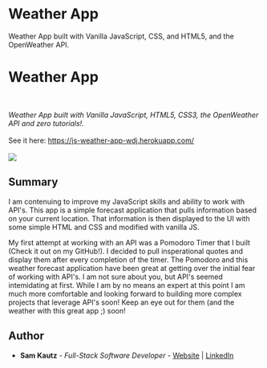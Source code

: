 # Weather App
Weather App built with Vanilla JavaScript, CSS, and HTML5, and the OpenWeather API.

# Weather App

<br>

_Weather App built with Vanilla JavaScript, HTML5, CSS3, the OpenWeather API and zero tutorials!._
<br>
<br>
See it here: https://js-weather-app-wdj.herokuapp.com/
<br>
<br>
<img src="images/wether-app.PNG">
  
## Summary

I am contenuing to improve my JavaScript skills and ability to work with API's. This app is a simple forecast application that pulls information based
on your current location. That information is then displayed to the UI with some simple HTML and CSS and modified with vanilla JS. 

My first attempt at working with an API was a Pomodoro Timer that I built (Check it out on my GitHub!). I decided to pull insperational quotes and 
display them after every completion of the timer. The Pomodoro and this weather forecast application have been great at getting over the initial 
fear of working with API's. I am not sure about you, but API's seemed intemidating at first. While I am by no means an expert at this point I am
much more comfortable and looking forward to building more complex projects that leverage API's soon! Keep an eye out for them (and the weather with
this great app ;) soon!

## Author

* **Sam Kautz** - *Full-Stack Software Developer* - [Website](https://samkautzresume.dev/) | [LinkedIn](https://www.linkedin.com/in/sam-k-64455416a/)

